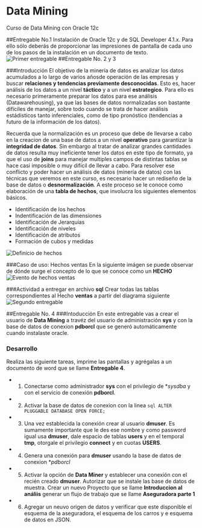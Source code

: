 # Data Mining
Curso de Data Mining con Oracle 12c

##Entregable No.1
Instalación de Oracle 12c y de SQL Developer 4.1.x. Para ello sólo deberás de proporcionar las impresiones de pantalla de cada uno de los pasos de la instalación en un documento  de texto.
![Primer entregable](http://shotcretemexico.com/cursos/base-datos/entregable1.png)
##Entregable No. 2 y 3

###Introducción
El objetivo de la minería de datos es analizar los datos acumulados a lo largo de varios añosde operación de las empresas y buscar **relaciones y tendencias previamente desconocidas**. Esto es, hacer análisis de los datos a un nivel **táctico** y a un nivel **estrategico**.
Para ello es necesario primeramente preparar los datos para ese análisis (Datawarehousing), ya que las bases de datos normalizadas son bastante difíciles de manejar, sobre todo cuando se trata de hacer análisis estádisticos tanto inferenciales, como de tipo pronóstico (tendencias a futuro de la información de los datos).

Recuerda que la normalización es un proceso que debe de llevarse a cabo en la creacion de una base  de datos a un nivel **operativo** para garantizar la **integridad de datos**. Sin embargo al tratar de  analizar grandes cantidades de datos resulta muy ineficiente tener los datos en este tipo de formato, ya que el uso de **joins** para manejar multiples campos de distintas tablas se hace casi imposible o muy difícil de llevar a cabo.
Para resolver ese conflicto y poder hacer un análisis de datos (minería de datos) con las técnicas que veremos en este curso,  es necesario hacer un rediseño de la base de datos o **desnormalización**. A este proceso se le conoce como elaboración de una **tabla de hechos**, que involucra los siguientes elementos básicos.
* Identificación de los hechos
* Indentificación de las dimensiones
* Identificación de Jerarquías
* Identificación de niveles
* Identificación de atributos
* Formación de cubos y medidas



![Definicio de hechos](http://shotcretemexico.com/cursos/base-datos/definicion_hechos.png)


###Caso de uso: Hechos ventas
En la siguiente imágen se puede observar de dónde surge el concepto de lo que se conoce como un **HECHO**
![Evento de hechos  ventas](http://shotcretemexico.com/cursos/base-datos/tabla_hechos_ventas.png)

###Actividad a entregar en archivo **sql**
Crear todas las tablas correspondientes al Hecho **ventas** a partir del diagrama siguiente
![Segundo entregable](http://shotcretemexico.com/cursos/base-datos/entregable2.png)

##Entregable No. 4
###Intoducción
En este entregable vas a crear el usuario de  **Data Mining** a travéz del usuario de administración  **sys** y con la base de datos de conexion **pdborcl** que se generó automáticamente cuando instalaste oracle.
### Desarrollo
Realiza las siguiente tareas, imprime las pantallas y agrégalas a un documento de word que se llame **Entregable 4**.

* 1. Conectarse como administrador **sys** con el privilegio de **sysdba* y con el servicio de conexión **pdborcl**.
* 2. Activar la base de datos de conexion con la linea ```sql ALTER PLUGGABLE DATABASE OPEN FORCE;```
* 3. Una vez establecida la conexión crear al usuario **dmuser**. Es sumamente importante que le des ese nombre y como password igual usa **dmuser**, dale espacio de tablas **users** y en el temporal **tmp**,  otorgale el privilegio **connect**  y en cuotas **USERS**.
* 4. Genera una conexión para **dmuser** usando la base de datos de conexion **pdborcl*
* 5. Activar la opción de **Data Miner** y establecer una conexión con el recién creado **dmuser**. Autorizar que se instale las base de datos de muestra. Crear un nuevo Proyecto que se llame **Introduccion al análiis** generar un flujo de trabajo que se llame **Aseguradora parte 1**
* 6. Agregar un neuvo origen de datos y verificar que este disponible el esquema de la aseguradora, el esquema de los carros y e esquema de datos en JSON.


